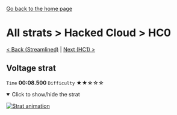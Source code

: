[Go back to the home page](https://github.com/Doublevil/scbspeedrun)

# All strats > Hacked Cloud > HC0

[< Back (Streamlined)](https://github.com/Doublevil/scbspeedrun/blob/main/levels/all_lvl/P/Streamlined.md) | [Next (HC1) >](https://github.com/Doublevil/scbspeedrun/blob/main/levels/all_lvl/HC/HC1.md)

## Voltage strat

`Time` **00:08.500** `Difficulty` ★★☆☆☆
<details open>
  <summary>Click to show/hide the strat</summary>

  [![Strat animation](https://github.com/Doublevil/scbspeedrun/blob/main/media/levels/HC/HC0_VoltageStrat.webp)](https://github.com/Doublevil/scbspeedrun/blob/main/media/levels/HC/HC0_VoltageStrat.mp4?raw=true)
</details>
